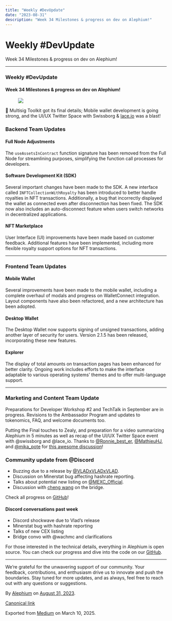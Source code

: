 ```yaml
---
title: "Weekly #DevUpdate"
date: "2023-08-31"
description: "Week 34 Milestones & progress on dev on Alephium!"
---
```


<div>

# Weekly \#DevUpdate

</div>

<div class="section p-summary" field="subtitle">

Week 34 Milestones & progress on dev on Alephium!

</div>

<div class="section e-content" field="body">

<div id="60f5" class="section section section--body section--first">

<div class="section-divider">

------------------------------------------------------------------------

</div>

<div class="section-content">

<div class="section-inner sectionLayout--insetColumn">

### Weekly \#DevUpdate

#### Week 34 Milestones & progress on dev on Alephium!

<figure id="5df5" class="graf graf--figure graf-after--h4">
<img src="https://cdn-images-1.medium.com/max/800/1*-OquW23vYipAYdTVjfUkiw.png" class="graf-image" data-image-id="1*-OquW23vYipAYdTVjfUkiw.png" data-width="512" data-height="512" data-is-featured="true" />
</figure>

🎇 Multisig Toolkit got its final details; Mobile wallet development is going strong, and the UI/UX Twitter Space with Swissborg & <a href="https://www.lace.io/" class="markup--anchor markup--p-anchor" data-href="https://www.lace.io/" rel="noopener" target="_blank">lace.io</a> was a blast!

### Backend Team Updates

#### Full Node Adjustments

The `useAssetsInContract` function signature has been removed from the Full Node for streamlining purposes, simplifying the function call processes for developers.

#### Software Development Kit (SDK)

Several important changes have been made to the SDK. A new interface called `INFTCollectionWithRoyalty` has been introduced to better handle royalties in NFT transactions. Additionally, a bug that incorrectly displayed the wallet as connected even after disconnection has been fixed. The SDK now also includes an auto-disconnect feature when users switch networks in decentralized applications.

#### NFT Marketplace

User Interface (UI) improvements have been made based on customer feedback. Additional features have been implemented, including more flexible royalty support options for NFT transactions.

</div>

</div>

</div>

<div id="d2f1" class="section section section--body">

<div class="section-divider">

------------------------------------------------------------------------

</div>

<div class="section-content">

<div class="section-inner sectionLayout--insetColumn">

### Frontend Team Updates

#### Mobile Wallet

Several improvements have been made to the mobile wallet, including a complete overhaul of modals and progress on WalletConnect integration. Layout components have also been refactored, and a new architecture has been adopted.

#### Desktop Wallet

The Desktop Wallet now supports signing of unsigned transactions, adding another layer of security for users. Version 2.1.5 has been released, incorporating these new features.

#### Explorer

The display of total amounts on transaction pages has been enhanced for better clarity. Ongoing work includes efforts to make the interface adaptable to various operating systems’ themes and to offer multi-language support.

</div>

</div>

</div>

<div id="e7cd" class="section section section--body">

<div class="section-divider">

------------------------------------------------------------------------

</div>

<div class="section-content">

<div class="section-inner sectionLayout--insetColumn">

### Marketing and Content Team Update

Preparations for Developer Workshop \#2 and TechTalk in September are in progress. Revisions to the Ambassador Program and updates to tokenomics, FAQ, and welcome documents too.

Putting the Final touches to Zealy, and preparation for a video summarizing Alephium in 5 minutes as well as recap of the UI/UX Twitter Space event with @swissborg and @lace_io. Thanks to <a href="https://twitter.com/Ronnie_best_er" class="markup--anchor markup--p-anchor" data-href="https://twitter.com/Ronnie_best_er" rel="noopener" target="_blank">@Ronnie_best_er</a>, <a href="https://twitter.com/MathieuHJ" class="markup--anchor markup--p-anchor" data-href="https://twitter.com/MathieuHJ" rel="noopener" target="_blank">@MathieuHJ</a>, and <a href="https://twitter.com/mika_pote" class="markup--anchor markup--p-anchor" data-href="https://twitter.com/mika_pote" rel="noopener" target="_blank">@mika_pote</a> for <a href="https://youtu.be/VK4QtY_q1ek?si=Gialxp0F1_Z5f-0o" class="markup--anchor markup--p-anchor" data-href="https://youtu.be/VK4QtY_q1ek?si=Gialxp0F1_Z5f-0o" rel="noopener" target="_blank">this awesome discussion</a>!

### Community update from @Discord

- <span id="1dce">Buzzing due to a release by <a href="https://twitter.com/VLADxVLADxVLAD" class="markup--anchor markup--li-anchor" data-href="https://twitter.com/VLADxVLADxVLAD" rel="noopener" target="_blank">@VLADxVLADxVLAD</a>.</span>
- <span id="60de">Discussion on Minerstat bug affecting hashrate reporting.</span>
- <span id="12dc">Talks about potential new listing on <a href="https://twitter.com/MEXC_Official" class="markup--anchor markup--li-anchor" data-href="https://twitter.com/MEXC_Official" rel="noopener" target="_blank">@MEXC_Official</a>.</span>
- <span id="57b0">Discussion with <a href="https://medium.com/u/5b08e6838f2c" class="markup--user markup--li-user" data-href="https://medium.com/u/5b08e6838f2c" data-anchor-type="2" data-user-id="5b08e6838f2c" data-action-value="5b08e6838f2c" data-action="show-user-card" data-action-type="hover" target="_blank">cheng wang</a> on the bridge.</span>

Check all progress on <a href="https://github.com/alephium" class="markup--anchor markup--p-anchor" data-href="https://github.com/alephium" rel="noopener" target="_blank">GitHub</a>!

<figure id="8ae9" class="graf graf--figure graf--iframe graf-after--p">
<blockquote>
<a href="https://twitter.com/alephium/status/1695081967006441623"></a>
</blockquote>
</figure>

#### Discord conversations past week

- <span id="3a47">Discord shockwave due to Vlad’s release</span>
- <span id="5305">Minerstat bug with hashrate reporting</span>
- <span id="c05a">Talks of new CEX listing</span>
- <span id="2b86">Bridge convo with @wachmc and clarifications</span>

For those interested in the technical details, everything in Alephium is open source. You can check our progress and dive into the code on our <a href="https://github.com/alephium" class="markup--anchor markup--p-anchor" data-href="https://github.com/alephium" rel="noopener ugc nofollow noopener" target="_blank">GitHub</a>.

</div>

</div>

</div>

<div id="322b" class="section section section--body section--last">

<div class="section-divider">

------------------------------------------------------------------------

</div>

<div class="section-content">

<div class="section-inner sectionLayout--insetColumn">

We’re grateful for the unwavering support of our community. Your feedback, contributions, and enthusiasm drive us to innovate and push the boundaries. Stay tuned for more updates, and as always, feel free to reach out with any questions or suggestions.

</div>

</div>

</div>

</div>

By <a href="https://medium.com/@alephium" class="p-author h-card">Alephium</a> on [August 31, 2023](https://medium.com/p/53dda006598b).

<a href="https://medium.com/@alephium/weekly-devupdate-53dda006598b" class="p-canonical">Canonical link</a>

Exported from [Medium](https://medium.com) on March 10, 2025.
